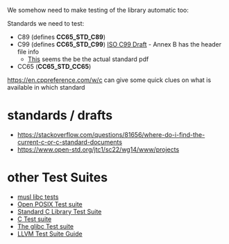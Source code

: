 
We somehow need to make testing of the library automatic too:

Standards we need to test:

* C89 (defines __CC65_STD_C89__)
* C99 (defines __CC65_STD_C99__) [ISO C99 Draft](https://www.open-std.org/jtc1/sc22/wg14/www/docs/n1256.pdf) - Annex B has the header file info
    * [This](https://www.dii.uchile.cl/~daespino/files/Iso_C_1999_definition.pdf) seems the be the actual standard pdf
* CC65 (__CC65_STD_CC65__)

https://en.cppreference.com/w/c can give some quick clues on what is available in which standard

# standards / drafts

* https://stackoverflow.com/questions/81656/where-do-i-find-the-current-c-or-c-standard-documents
* https://www.open-std.org/jtc1/sc22/wg14/www/projects

# other Test Suites

* [musl libc tests](https://repo.or.cz/libc-test.git)
* [Open POSIX Test suite](http://posixtest.sourceforge.net)
* [Standard C Library Test Suite](https://github.com/coreux/libstdc-tests)
* [C Test suite](https://github.com/c-testsuite/c-testsuite)
* [The glibc Test suite](https://sourceware.org/glibc/wiki/Testing/Testsuite)
* [LLVM Test Suite Guide](https://releases.llvm.org/2.1/docs/TestingGuide.html)
